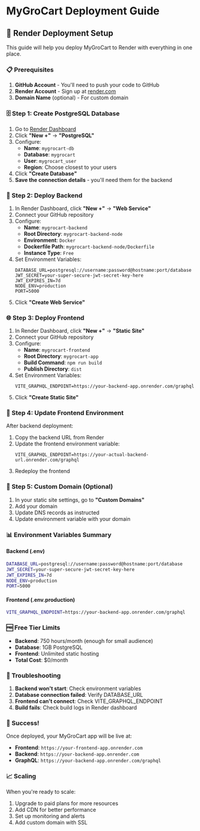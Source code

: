 # MyGroCart Deployment Guide

## 🚀 Render Deployment Setup

This guide will help you deploy MyGroCart to Render with everything in one place.

### 📋 Prerequisites

1. **GitHub Account** - You'll need to push your code to GitHub
2. **Render Account** - Sign up at [render.com](https://render.com)
3. **Domain Name** (optional) - For custom domain

### 🗄️ Step 1: Create PostgreSQL Database

1. Go to [Render Dashboard](https://dashboard.render.com)
2. Click **"New +"** → **"PostgreSQL"**
3. Configure:
   - **Name**: `mygrocart-db`
   - **Database**: `mygrocart`
   - **User**: `mygrocart_user`
   - **Region**: Choose closest to your users
4. Click **"Create Database"**
5. **Save the connection details** - you'll need them for the backend

### 🔧 Step 2: Deploy Backend

1. In Render Dashboard, click **"New +"** → **"Web Service"**
2. Connect your GitHub repository
3. Configure:
   - **Name**: `mygrocart-backend`
   - **Root Directory**: `mygrocart-backend-node`
   - **Environment**: `Docker`
   - **Dockerfile Path**: `mygrocart-backend-node/Dockerfile`
   - **Instance Type**: `Free`
4. Set Environment Variables:
   ```
   DATABASE_URL=postgresql://username:password@hostname:port/database
   JWT_SECRET=your-super-secure-jwt-secret-key-here
   JWT_EXPIRES_IN=7d
   NODE_ENV=production
   PORT=5000
   ```
5. Click **"Create Web Service"**

### 🌐 Step 3: Deploy Frontend

1. In Render Dashboard, click **"New +"** → **"Static Site"**
2. Connect your GitHub repository
3. Configure:
   - **Name**: `mygrocart-frontend`
   - **Root Directory**: `mygrocart-app`
   - **Build Command**: `npm run build`
   - **Publish Directory**: `dist`
4. Set Environment Variables:
   ```
   VITE_GRAPHQL_ENDPOINT=https://your-backend-app.onrender.com/graphql
   ```
5. Click **"Create Static Site"**

### 🔗 Step 4: Update Frontend Environment

After backend deployment:
1. Copy the backend URL from Render
2. Update the frontend environment variable:
   ```
   VITE_GRAPHQL_ENDPOINT=https://your-actual-backend-url.onrender.com/graphql
   ```
3. Redeploy the frontend

### 🎯 Step 5: Custom Domain (Optional)

1. In your static site settings, go to **"Custom Domains"**
2. Add your domain
3. Update DNS records as instructed
4. Update environment variable with your domain

### 📊 Environment Variables Summary

#### Backend (.env)
```bash
DATABASE_URL=postgresql://username:password@hostname:port/database
JWT_SECRET=your-super-secure-jwt-secret-key-here
JWT_EXPIRES_IN=7d
NODE_ENV=production
PORT=5000
```

#### Frontend (.env.production)
```bash
VITE_GRAPHQL_ENDPOINT=https://your-backend-app.onrender.com/graphql
```

### 🆓 Free Tier Limits

- **Backend**: 750 hours/month (enough for small audience)
- **Database**: 1GB PostgreSQL
- **Frontend**: Unlimited static hosting
- **Total Cost**: $0/month

### 🔧 Troubleshooting

1. **Backend won't start**: Check environment variables
2. **Database connection failed**: Verify DATABASE_URL
3. **Frontend can't connect**: Check VITE_GRAPHQL_ENDPOINT
4. **Build fails**: Check build logs in Render dashboard

### 🎉 Success!

Once deployed, your MyGroCart app will be live at:
- **Frontend**: `https://your-frontend-app.onrender.com`
- **Backend**: `https://your-backend-app.onrender.com`
- **GraphQL**: `https://your-backend-app.onrender.com/graphql`

### 📈 Scaling

When you're ready to scale:
1. Upgrade to paid plans for more resources
2. Add CDN for better performance
3. Set up monitoring and alerts
4. Add custom domain with SSL
